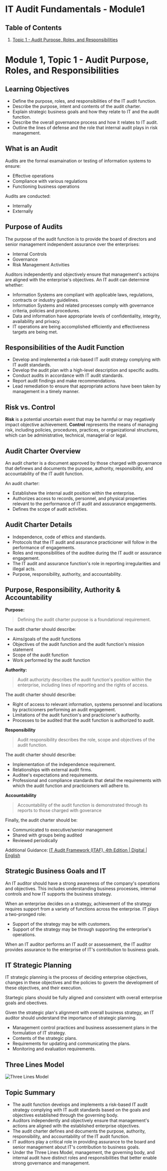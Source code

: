 # IT Audit Fundamentals - Module1

## Table of Contents

1. [Topic 1 - Audit Purpose, Roles, and Responsibilities](#module-1-topic-1---audit-purpose-roles-and-responsibilities)

# Module 1, Topic 1 - Audit Purpose, Roles, and Responsibilities

## Learning Objectives

- Define the purpose, roles, and responsibilities of the IT audit function.
- Describe the purpose, intent and contents of the audit charter.
- Explain strategic business goals and how they relate to IT and the audit function.
- Describe the overall governance process and how it relates to IT audit.
- Outline the lines of defense and the role that internal audit plays in risk management.

## What is an Audit

Audits are the formal examaination or testing of information systems to ensure:

- Effective operations
- Compliance with various regulations
- Functioning business operations

Audits are conducted:

- Internally
- Externally

## Purpose of Audits

The purpose of the audit function is to provide the board of directors and senior management independent assurance over the enterprises:

- Internal Controls
- Governance
- Risk Management Activities

Auditors independently and objectively ensure that management's actiojns are aligned with the enterprise's objectives. An IT audit can determine whether:

- Information Systems are compliant with applicable laws, regulations, contracts or industry guidelines.
- Information Systems and related processes comply with governance criteria, policies and procedures.
- Data and information have appropriate levels of confidentiality, integrity, availability and privacy.
- IT operations are being accomplished efficiently and effectiveness targets are being met.

## Responsibilities of the Audit Function

- Develop and implemented a risk-based IT audit strategy complying with IT audit standards.
- Develop the audit plan with a high-level description and specific audits.
- Conduct audits in accordance with IT audit standards.
- Report audit findings and make recommendations.
- Lead remediation to ensure that appropriate actions have been taken by management in a timely manner.

## Risk vs. Control

<strong>Risk</strong> is a potential uncertain event that may be harmful or may negatively impact objective achievement. 
<strong>Control</strong> represents the means of managing risk, including policies, procedures, practices, or organizational structures, which can be administrative, technical, managerial or legal.

## Audit Charter Overview

An audit charter is a document approved by those charged with governance that definews and documents the purpose, authority, responsibility, and accountability of the IT audit function. 

An audit charter:

- Establishew the internal audit position within the enterprise.
- Authorizes access to records, personnel, and physical properties relevant to the performance of IT audit and assusrance engagements.
- Defines the scope of audit activities.

## Audit Charter Details

- Independence, code of ethics and standards.
- Protocols that the IT audit and assurance practicioner will follow in the performance of engagements.
- Roles and responsibilities of the auditee during the IT audit or assurance engagement.
- The IT audit and assurance function's role in reporting irregularities and illegal acts.
- Purpose, responsibility, authority, and accountability.

## Purpose, Responsibility, Authority & Accountability

<strong>Purpose:</strong>

> Defining the audit charter purpose is a foundational requirement.

The audit charter should describe:

- Aims/goals of the audit functions
- Objectives of the audit function and the audit function's mission statement
- Scope of the audit function
- Work performed by the audit function

<strong>Authority:</strong>

> Audit authorizty describes the audit function's position within the enterprise, including lines of reporting and the rights of access. 

The audit charter should describe:

- Right of access to relevant information, systems personnel and locations by practicioners performing an audit engagement.
- Limitations of the audit function's and practicioner's authority.
- Processes to be audited that the audit function is authorized to audit.

<strong>Responsibility</strong>

> Audit responsibility describes the role, scope and objectives of the audit function.

The audit charter should describe:

- Implementation of the independence requirement.
- Relationships with external audit firms.
- Auditee's expectations and requirements.
- Professional and compliance standards that detail the requirements with which the audit function and practicioners will adhere to.

<strong>Accountability</strong>

> Accountability of the audit function is demonstrated through its reports to those charged with goverance

Finally, the audit charter should be:

- Communicated to executive/senior management
- Shared with groups being audited
- Reviewed periodically

Additional Guidance: [IT Audit Framework (ITAF), 4th Edition | Digital | English](https://store.isaca.org/s/store#/store/browse/detail/a2S4w000004Ko91EAC)

## Strategic Business Goals and IT

An IT auditor should have a strong awareness of the company's operations and objectives. This includes understanding business processes, internal controls and how IT supports the business strategy.

When an enterprise decides on a strategy, achievement of the strategy requires support from a variety of functions across the enterprise. IT plays a two-pronged role:

- Support of the strategy may be with customers.
- Support of the strategy may be through supporting the enterprise's operations.

When an IT auditor performs an IT audit or assessement, the IT auditor provides assurance to the enterprise of IT's contribution to business goals.

## IT Strategic Planning

IT strategic planning is the process of deciding enterprise objectives, changes in these objectives and the policies to govern the development of these objectives, and their execution.

Startegic plans should be fully aligned and consistent with overall enterprise goals and obectives.

Given the strategic plan's alignment with overall business strategy, an IT auditor should understand the importance of strategic planning.

- Management control practices and business assessement plans in the formulation of IT strategy.
- Contents of the strategic plans.
- Requirements for updating and communicating the plans.
- Monitoring and evaluation requirements.

## Three Lines Model

![Three Lines Model](./_img/Module1_Topic1_ThreeLinesModel.png)

## Topic Summary

- The audit function develops and implements a risk-based IT audit strategy complying with IT audit standards based on the goals and objectives established through the governing body.
- Auditors independently and objectively ensure that management's actions are aligned with the established enterprise objectives.
- The audit charter defines and documents the purpose, authority, responsibility, and accountability of the IT audit function.
- IT auditors play a critical role in providing assurance to the board and senior management about IT's contribution to business goals.
- Under the Three Lines Model, management, the governing body, and internal audit have distinct roles and responsibilities that better enable strong governance and management.